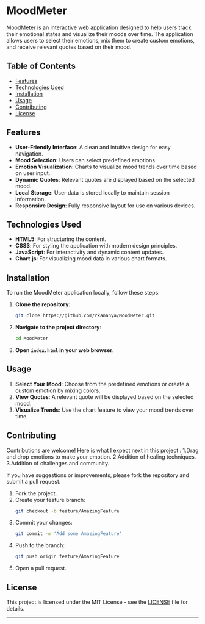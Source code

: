 



# MoodMeter

MoodMeter is an interactive web application designed to help users track their emotional states and visualize their moods over time. The application allows users to select their emotions, mix them to create custom emotions, and receive relevant quotes based on their mood.

## **Table of Contents**

- [Features](#features)
- [Technologies Used](#technologies-used)
- [Installation](#installation)
- [Usage](#usage)
- [Contributing](#contributing)
- [License](#license)

## **Features**

- **User-Friendly Interface**: A clean and intuitive design for easy navigation.
- **Mood Selection**: Users can select predefined emotions.
- **Emotion Visualization**: Charts to visualize mood trends over time based on user input.
- **Dynamic Quotes**: Relevant quotes are displayed based on the selected mood.
- **Local Storage**: User data is stored locally to maintain session information.
- **Responsive Design**: Fully responsive layout for use on various devices.

## **Technologies Used**

- **HTML5**: For structuring the content.
- **CSS3**: For styling the application with modern design principles.
- **JavaScript**: For interactivity and dynamic content updates.
- **Chart.js**: For visualizing mood data in various chart formats.

## **Installation**

To run the MoodMeter application locally, follow these steps:

1. **Clone the repository**:
   ```bash
   git clone https://github.com/rkananya/MoodMeter.git
   ```
2. **Navigate to the project directory**:
   ```bash
   cd MoodMeter
   ```
3. **Open `index.html` in your web browser**.

## **Usage**

1. **Select Your Mood**: Choose from the predefined emotions or create a custom emotion by mixing colors.
2. **View Quotes**: A relevant quote will be displayed based on the selected mood.
3. **Visualize Trends**: Use the chart feature to view your mood trends over time.

## **Contributing**

Contributions are welcome! 
Here is what I expect next in this project :
1.Drag and drop emotions to make your emotion.
2.Addition of healing techniques.
3.Addition of challenges and community.

If you have suggestions or improvements, please fork the repository and submit a pull request.

1. Fork the project.
2. Create your feature branch:
   ```bash
   git checkout -b feature/AmazingFeature
   ```
3. Commit your changes:
   ```bash
   git commit -m 'Add some AmazingFeature'
   ```
4. Push to the branch:
   ```bash
   git push origin feature/AmazingFeature
   ```
5. Open a pull request.

## **License**

This project is licensed under the MIT License - see the [LICENSE](LICENSE) file for details.

---

